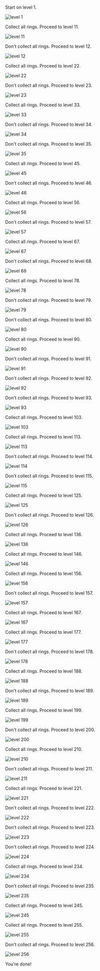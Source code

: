 Start on level 1.

![level 1](out/001.png)

Collect all rings. Proceed to level 11.

![level 11](out/011.png)

Don't collect all rings. Proceed to level 12.

![level 12](out/012.png)

Collect all rings. Proceed to level 22.

![level 22](out/022.png)

Don't collect all rings. Proceed to level 23.

![level 23](out/023.png)

Collect all rings. Proceed to level 33.

![level 33](out/033.png)

Don't collect all rings. Proceed to level 34.

![level 34](out/034.png)

Don't collect all rings. Proceed to level 35.

![level 35](out/035.png)

Collect all rings. Proceed to level 45.

![level 45](out/045.png)

Don't collect all rings. Proceed to level 46.

![level 46](out/046.png)

Collect all rings. Proceed to level 56.

![level 56](out/056.png)

Don't collect all rings. Proceed to level 57.

![level 57](out/057.png)

Collect all rings. Proceed to level 67.

![level 67](out/067.png)

Don't collect all rings. Proceed to level 68.

![level 68](out/068.png)

Collect all rings. Proceed to level 78.

![level 78](out/078.png)

Don't collect all rings. Proceed to level 79.

![level 79](out/079.png)

Don't collect all rings. Proceed to level 80.

![level 80](out/080.png)

Collect all rings. Proceed to level 90.

![level 90](out/090.png)

Don't collect all rings. Proceed to level 91.

![level 91](out/091.png)

Don't collect all rings. Proceed to level 92.

![level 92](out/092.png)

Don't collect all rings. Proceed to level 93.

![level 93](out/093.png)

Collect all rings. Proceed to level 103.

![level 103](out/103.png)

Collect all rings. Proceed to level 113.

![level 113](out/113.png)

Don't collect all rings. Proceed to level 114.

![level 114](out/114.png)

Don't collect all rings. Proceed to level 115.

![level 115](out/115.png)

Collect all rings. Proceed to level 125.

![level 125](out/125.png)

Don't collect all rings. Proceed to level 126.

![level 126](out/126.png)

Collect all rings. Proceed to level 136.

![level 136](out/136.png)

Collect all rings. Proceed to level 146.

![level 146](out/146.png)

Collect all rings. Proceed to level 156.

![level 156](out/156.png)

Don't collect all rings. Proceed to level 157.

![level 157](out/157.png)

Collect all rings. Proceed to level 167.

![level 167](out/167.png)

Collect all rings. Proceed to level 177.

![level 177](out/177.png)

Don't collect all rings. Proceed to level 178.

![level 178](out/178.png)

Collect all rings. Proceed to level 188.

![level 188](out/188.png)

Don't collect all rings. Proceed to level 189.

![level 189](out/189.png)

Collect all rings. Proceed to level 199.

![level 199](out/199.png)

Don't collect all rings. Proceed to level 200.

![level 200](out/200.png)

Collect all rings. Proceed to level 210.

![level 210](out/210.png)

Don't collect all rings. Proceed to level 211.

![level 211](out/211.png)

Collect all rings. Proceed to level 221.

![level 221](out/221.png)

Don't collect all rings. Proceed to level 222.

![level 222](out/222.png)

Don't collect all rings. Proceed to level 223.

![level 223](out/223.png)

Don't collect all rings. Proceed to level 224.

![level 224](out/224.png)

Collect all rings. Proceed to level 234.

![level 234](out/234.png)

Don't collect all rings. Proceed to level 235.

![level 235](out/235.png)

Collect all rings. Proceed to level 245.

![level 245](out/245.png)

Collect all rings. Proceed to level 255.

![level 255](out/255.png)

Don't collect all rings. Proceed to level 256.

![level 256](out/256.png)

You're done!
